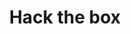 ---
title: "Hack the box"
description: "Solutions to HTB machines"
cascade:
  showReadingTime: false
---